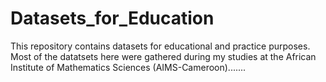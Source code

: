 # Datasets_for_Education
This repository contains datasets for educational and practice purposes. Most of the datatsets here were gathered during my studies at the African Institute of Mathematics Sciences (AIMS-Cameroon).......
